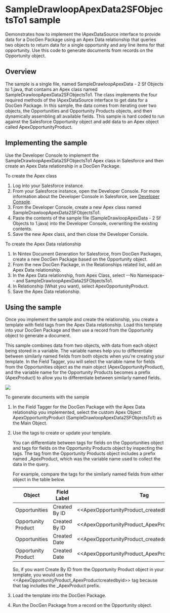 SampleDrawloopApexData2SFObjectsTo1 sample
==========================================

Demonstrates how to implement the IApexDataSource interface to provide data for a DocGen Package using an Apex Data relationship that queries two objects to return data for a single opportunity and any line items for that opportunity. Use this code to generate documents from records on the Opportunity object.

Overview
--------

The sample is a single file, named SampleDrawloopApexData - 2 Sf Objects to 1.java, that contains an Apex class named SampleDrawloopApexData2SFObjectsTo1. The class implements the four required methods of the IApexDataSource interface to get data for a DocGen Package. In this sample, the data comes from iterating over two objects, the Opportunities and Opportunity Products objects, and then dynamically assembling all available fields. This sample is hard coded to run against the Salesforce Opportunity object and add data to an Apex object called ApexOpportunityProduct.

Implementing the sample
-----------------------

Use the Developer Console to implement the SampleDrawloopApexData2SFObjectsTo1 Apex class in Salesforce and then create an Apex Data relationship in a DocGen Package.

To create the Apex class

1. Log into your Salesforce instance.
1. From your Salesforce instance, open the Developer Console. For more information about the Developer Console in Salesforce, see [Developer Console](https://developer.salesforce.com/page/Developer_Console).
1. From the Developer Console, create a new Apex class named SampleDrawloopApexData2SFObjectsTo1.
1. Paste the contents of the sample file (SampleDrawloopApexData - 2 Sf Objects to 1.java) into the Developer Console, overwriting the existing contents.
1. Save the new Apex class, and then close the Developer Console.

To create the Apex Data relationship

1. In Nintex Document Generation for Salesforce, from DocGen Packages, create a new DocGen Package based on the Opportunity object.
1. From the new DocGen Package, in the Relationships related list, add an Apex Data relationship.
1. In the Apex Data relationship, from Apex Class, select --No Namespace-- and SampleDrawloopApexData2SFObjectsTo1.
1. In Relationship (What you want), select ApexOpportunityProduct. 
1. Save the Apex Data relationship.

Using the sample
----------------

Once you implement the sample and create the relationship, you create a template with field tags from the Apex Data relationship. Load this template into your DocGen Package and then use a record from the Opportunity object to generate a document.

This sample combines data from two objects, with data from each object being stored in a variable. The variable names help you to differentiate between similarly named fields from both objects when you're creating your template. In the Field Tagger, you will select the variable name for fields from the Opportunities object as the main object (ApexOpportunityProduct), and the variable name for the Opportunity Products becomes a prefix (ApexProduct) to allow you to differentiate between similarly named fields.

![](https://help.nintex.com/en-us/docgen/docservices/docgen-sfdc/Services/images/apexdata001.png)

To generate documents with the sample

1. In the Field Tagger for the DocGen Package with the Apex Data relationship you implemented, select the custom Apex Object ApexOpportunityProduct (SampleDrawloopApexData2SFObjectsTo1) as the Main Object.
1. Use the tags to create or update your template.

    You can differentiate between tags for fields on the Opportunities object and tags for fields on the Opportunity Products object by inspecting the tags. The tag from the Opportunity Products object includes a prefix named _ApexProduct, which was the variable name used to collect the data in the query.

    For example, compare the tags for the similarly named fields from either object in the table below.

    Object | Field Label | Tag
    ---| --- | ---
    Opportunities | Created By ID | <<ApexOpportunityProduct_createdbyid>>
    Opportunity Product | Created By ID |     <<ApexOpportunityProduct_ApexProductcreatedbyid>>
    Opportunities | Created Date | <<ApexOpportunityProduct_createddate>>
    Opportunity Product | Created Date | <<ApexOpportunityProduct_ApexProductcreateddate>>

    So, if you want Create By ID from the Opportunity Product object in your template, you would use the <<ApexOpportunityProduct_ApexProductcreatedbyid>> tag because that tag includes the _ApexProduct prefix.

1. Load the template into the DocGen Package.
1. Run the DocGen Package from a record on the Opportunity object.